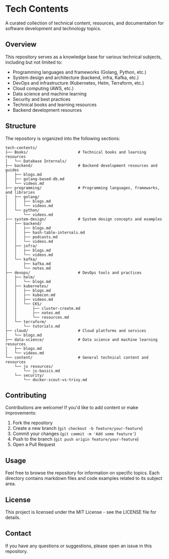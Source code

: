 # Tech Contents

A curated collection of technical content, resources, and documentation for software development and technology topics.

## Overview

This repository serves as a knowledge base for various technical subjects, including but not limited to:

- Programming languages and frameworks (Golang, Python, etc.)
- System design and architecture (backend, infra, Kafka, etc.)
- DevOps and infrastructure (Kubernetes, Helm, Terraform, etc.)
- Cloud computing (AWS, etc.)
- Data science and machine learning
- Security and best practices
- Technical books and learning resources
- Backend development resources

## Structure

The repository is organized into the following sections:

```
tech-contents/
├── Books/                      # Technical books and learning resources
│   └── Database Internals/
├── backend/                    # Backend development resources and guides
│   ├── blogs.md
│   ├── golang-based-db.md
│   └── videos.md
├── programming/                # Programming languages, frameworks, and libraries
│   ├── golang/
│   │   ├── blogs.md
│   │   └── videos.md
│   └── python/
│       └── videos.md
├── system-design/              # System design concepts and examples
│   ├── backend/
│   │   ├── blogs.md
│   │   ├── hash-table-internals.md
│   │   ├── podcasts.md
│   │   └── videos.md
│   ├── infra/
│   │   ├── blogs.md
│   │   └── videos.md
│   └── kafka/
│       ├── kafka.md
│       └── notes.md
├── devops/                     # DevOps tools and practices
│   ├── helm/
│   │   └── blogs.md
│   ├── kubernetes/
│   │   ├── blogs.md
│   │   ├── kubecon.md
│   │   ├── videos.md
│   │   └── CKS/
│   │       ├── cluster-create.md
│   │       ├── notes.md
│   │       └── resources.md
│   └── terraform/
│       └── tutorials.md
├── cloud/                      # Cloud platforms and services
│   └── blogs.md
├── data-science/               # Data science and machine learning resources
│   ├── blogs.md
│   └── videos.md
└── content/                    # General technical content and resources
    └── js resources/
        └── js-basics.md
    └── security/
        └── docker-scout-vs-trivy.md
```

## Contributing

Contributions are welcome! If you'd like to add content or make improvements:

1. Fork the repository
2. Create a new branch (`git checkout -b feature/your-feature`)
3. Commit your changes (`git commit -m 'Add some feature'`)
4. Push to the branch (`git push origin feature/your-feature`)
5. Open a Pull Request

## Usage

Feel free to browse the repository for information on specific topics. Each directory contains markdown files and code examples related to its subject area.

## License

This project is licensed under the MIT License - see the LICENSE file for details.

## Contact

If you have any questions or suggestions, please open an issue in this repository.
